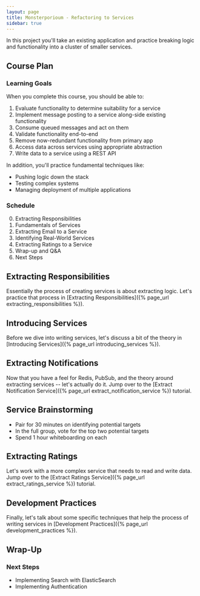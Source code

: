 ```yaml
---
layout: page
title: Monsterporioum - Refactoring to Services
sidebar: true
---
```


In this project you'll take an existing application and practice breaking logic and functionality into a cluster of smaller services.

## Course Plan

### Learning Goals

When you complete this course, you should be able to:

1. Evaluate functionality to determine suitability for a service
2. Implement message posting to a service along-side existing functionality
3. Consume queued messages and act on them
4. Validate functionality end-to-end
5. Remove now-redundant functionality from primary app
6. Access data across services using appropriate abstraction
7. Write data to a service using a REST API

In addition, you'll practice fundamental techniques like:

* Pushing logic down the stack
* Testing complex systems
* Managing deployment of multiple applications

### Schedule

0. Extracting Responsibilities
1. Fundamentals of Services
2. Extracting Email to a Service
3. Identifying Real-World Services
4. Extracting Ratings to a Service
5. Wrap-up and Q&A
6. Next Steps

## Extracting Responsibilities

Essentially the process of creating services is about extracting logic. Let's practice that process in [Extracting Responsibilities]({% page_url extracting_responsibilities %}).

## Introducing Services

Before we dive into writing services, let's discuss a bit of the theory in [Introducing Services]({% page_url introducing_services %}).

## Extracting Notifications

Now that you have a feel for Redis, PubSub, and the theory around extracting services -- let's actually do it. Jump over to the [Extract Notification Service]({% page_url extract_notification_service %}) tutorial.

## Service Brainstorming

* Pair for 30 minutes on identifying potential targets
* In the full group, vote for the top two potential targets
* Spend 1 hour whiteboarding on each

## Extracting Ratings

Let's work with a more complex service that needs to read and write data. Jump over to the [Extract Ratings Service]({% page_url extract_ratings_service %}) tutorial.

## Development Practices

Finally, let's talk about some specific techniques that help the process of writing services in [Development Practices]({% page_url development_practices %}).

## Wrap-Up

### Next Steps

* Implementing Search with ElasticSearch
* Implementing Authentication
